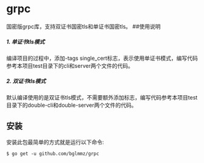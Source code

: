 # grpc
国密版grpc库，支持双证书国密tls和单证书国密tls。
##使用说明 
##### 1. 单证书tls模式  
编译项目的过程中，添加-tags single_cert标志，表示使用单证书模式，编写代码参考本项目test目录下的cli和server两个文件的代码。

##### 2. 双证书tls模式  
默认编译使用的是双证书tls模式，不需要额外添加标志，编写代码参考本项目test目录下的double-cli和double-server两个文件的代码。

安装
------------

安装此包最简单的方式就是运行以下命令:

```
$ go get -u github.com/bglmmz/grpc
```
